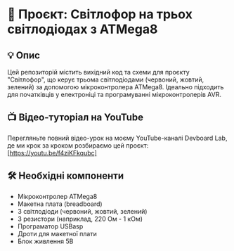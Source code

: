 # 🚥 Проєкт: Світлофор на трьох світлодіодах з ATMega8

## 💡 Опис
Цей репозиторій містить вихідний код та схеми для проєкту "Світлофор", що керує трьома світлодіодами (червоний, жовтий, зелений) за допомогою мікроконтролера ATMega8. Ідеально підходить для початківців у електроніці та програмуванні мікроконтролерів AVR.

## 📺 Відео-туторіал на YouTube
Перегляньте повний відео-урок на моєму YouTube-каналі Devboard Lab, де ми крок за кроком розбираємо цей проєкт:
[https://youtu.be/f4ziKFkqubc]

## 🛠️ Необхідні компоненти
* Мікроконтролер ATMega8
* Макетна плата (breadboard)
* 3 світлодіоди (червоний, жовтий, зелений)
* 3 резистори (наприклад, 220 Ом - 1 кОм)
* Програматор USBasp
* Дроти для макетної плати
* Блок живлення 5В

